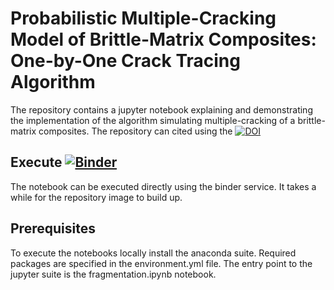 # Probabilistic Multiple-Cracking Model of Brittle-Matrix Composites: One-by-One Crack Tracing Algorithm

The repository contains a jupyter notebook explaining and demonstrating 
the implementation of the algorithm simulating multiple-cracking 
of a brittle-matrix composites. The repository can cited using 
the [![DOI](https://zenodo.org/badge/265839531.svg)](https://zenodo.org/badge/latestdoi/265839531)

## Execute [![Binder](https://mybinder.org/badge.svg)](https://mybinder.org/v2/gh/bmcs-group/bmcs_fragmentation.git/master?urlpath=%2Fapps%2Ffragmentation.ipynb)
The notebook can be executed directly
using the binder service. It takes a while for the repository image to build up.

## Prerequisites 
To execute the notebooks locally install the anaconda suite. Required packages
are specified in the environment.yml file. The entry point to the jupyter suite 
is the fragmentation.ipynb notebook.

